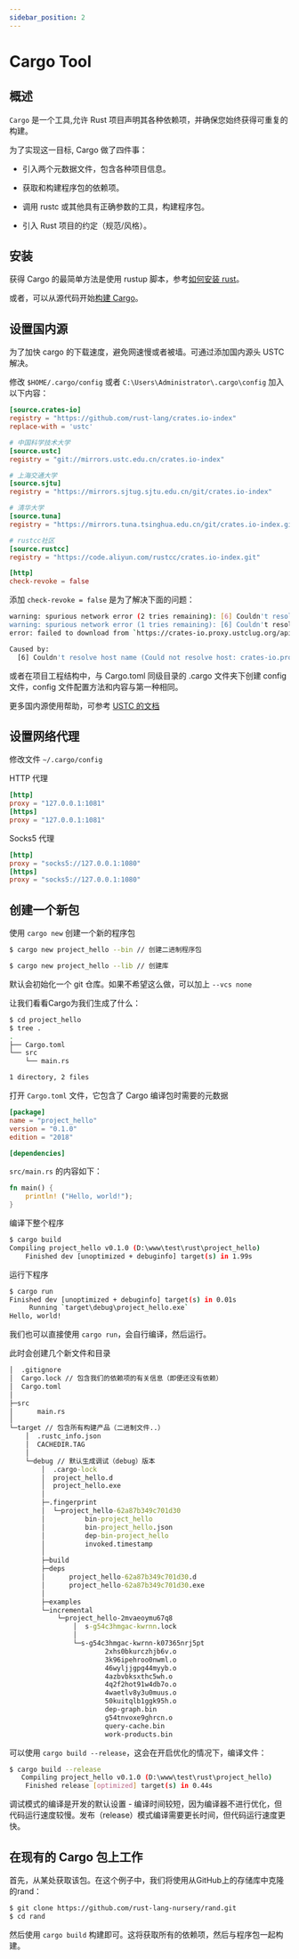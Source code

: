 ```yaml
---
sidebar_position: 2
---
```

    
# Cargo Tool

## 概述

`Cargo` 是一个工具,允许 Rust 项目声明其各种依赖项，并确保您始终获得可重复的构建。

为了实现这一目标, Cargo 做了四件事：

- 引入两个元数据文件，包含各种项目信息。

- 获取和构建程序包的依赖项。

- 调用 rustc 或其他具有正确参数的工具，构建程序包。

- 引入 Rust 项目的约定（规范/风格）。

## 安装

获得 Cargo 的最简单方法是使用 rustup 脚本，参考[如何安装 rust](setup.md)。

或者，可以从源代码开始[构建 Cargo](https://github.com/rust-lang/cargo#compiling-from-source)。

## 设置国内源

为了加快 cargo 的下载速度，避免网速慢或者被墙。可通过添加国内源头 USTC 解决。

修改 `$HOME/.cargo/config` 或者 `C:\Users\Administrator\.cargo\config` 加入以下内容：

```toml
[source.crates-io]
registry = "https://github.com/rust-lang/crates.io-index"
replace-with = 'ustc'

# 中国科学技术大学
[source.ustc]
registry = "git://mirrors.ustc.edu.cn/crates.io-index"

# 上海交通大学
[source.sjtu]
registry = "https://mirrors.sjtug.sjtu.edu.cn/git/crates.io-index"

# 清华大学
[source.tuna]
registry = "https://mirrors.tuna.tsinghua.edu.cn/git/crates.io-index.git"

# rustcc社区
[source.rustcc]
registry = "https://code.aliyun.com/rustcc/crates.io-index.git"

[http]
check-revoke = false
```

添加 `check-revoke = false` 是为了解决下面的问题：

```sh
warning: spurious network error (2 tries remaining): [6] Couldn't resolve host name (Could not resolve host: crates-io.proxy.ustclug.org)
warning: spurious network error (1 tries remaining): [6] Couldn't resolve host name (Could not resolve host: crates-io.proxy.ustclug.org)
error: failed to download from `https://crates-io.proxy.ustclug.org/api/v1/crates/serde_test/1.0.126/download`

Caused by:
  [6] Couldn't resolve host name (Could not resolve host: crates-io.proxy.ustclug.org)
```

或者在项目工程结构中，与 Cargo.toml 同级目录的 .cargo 文件夹下创建 config 文件，config 文件配置方法和内容与第一种相同。

更多国内源使用帮助，可参考 [USTC 的文档](http://mirrors.ustc.edu.cn/help/crates.io-index.html)

## 设置网络代理

修改文件 `~/.cargo/config`

HTTP 代理

```toml
[http]
proxy = "127.0.0.1:1081"
[https]
proxy = "127.0.0.1:1081"
```

Socks5 代理

```toml
[http]
proxy = "socks5://127.0.0.1:1080"
[https]
proxy = "socks5://127.0.0.1:1080"

```

## 创建一个新包

使用 `cargo new` 创建一个新的程序包

```sh
$ cargo new project_hello --bin // 创建二进制程序包

$ cargo new project_hello --lib // 创建库

```

默认会初始化一个 git 仓库。如果不希望这么做，可以加上 `--vcs none`

让我们看看Cargo为我们生成了什么：

```sh
$ cd project_hello
$ tree .
.
├── Cargo.toml
└── src
    └── main.rs

1 directory, 2 files
```

打开 `Cargo.toml` 文件，它包含了 Cargo 编译包时需要的元数据

```toml
[package]
name = "project_hello"
version = "0.1.0"
edition = "2018"

[dependencies]
```

`src/main.rs` 的内容如下：

```rs
fn main() {
    println! ("Hello, world!");
}
```

编译下整个程序

```sh
$ cargo build
Compiling project_hello v0.1.0 (D:\www\test\rust\project_hello)
    Finished dev [unoptimized + debuginfo] target(s) in 1.99s

```

运行下程序

```sh
$ cargo run
Finished dev [unoptimized + debuginfo] target(s) in 0.01s
     Running `target\debug\project_hello.exe`
Hello, world!
```

我们也可以直接使用 `cargo run`，会自行编译，然后运行。

此时会创建几个新文件和目录

```cmd
│  .gitignore
│  Cargo.lock // 包含我们的依赖项的有关信息（即便还没有依赖）
│  Cargo.toml
│
├─src
│      main.rs
│
└─target // 包含所有构建产品（二进制文件..）
    │  .rustc_info.json
    │  CACHEDIR.TAG
    │
    └─debug // 默认生成调试（debug）版本
        │  .cargo-lock
        │  project_hello.d
        │  project_hello.exe
        │
        ├─.fingerprint
        │  └─project_hello-62a87b349c701d30
        │          bin-project_hello
        │          bin-project_hello.json
        │          dep-bin-project_hello
        │          invoked.timestamp
        │
        ├─build
        ├─deps
        │      project_hello-62a87b349c701d30.d
        │      project_hello-62a87b349c701d30.exe
        │
        ├─examples
        └─incremental
            └─project_hello-2mvaeoymu67q8
                │  s-g54c3hmgac-kwrnn.lock
                │
                └─s-g54c3hmgac-kwrnn-k07365nrj5pt
                        2xhs0bkurczhjb6v.o
                        3k96ipehroo0nwml.o
                        46wyljjgpg44myyb.o
                        4azbvbksxthc5wh.o
                        4q2f2hot91w4db7o.o
                        4waetlv8y3u0muus.o
                        50kuitqlb1ggk95h.o
                        dep-graph.bin
                        g54tnvoxe9ghrcn.o
                        query-cache.bin
                        work-products.bin
```

可以使用 `cargo build --release`，这会在开启优化的情况下，编译文件：

```sh
$ cargo build --release
   Compiling project_hello v0.1.0 (D:\www\test\rust\project_hello)
    Finished release [optimized] target(s) in 0.44s
```

调试模式的编译是开发的默认设置 - 编译时间较短，因为编译器不进行优化，但代码运行速度较慢。发布（release）模式编译需要更长时间，但代码运行速度更快。

## 在现有的 Cargo 包上工作

首先，从某处获取该包。在这个例子中，我们将使用从GitHub上的存储库中克隆的rand：

```sh
$ git clone https://github.com/rust-lang-nursery/rand.git
$ cd rand
```

然后使用 `cargo build` 构建即可。这将获取所有的依赖项，然后与程序包一起构建。

      